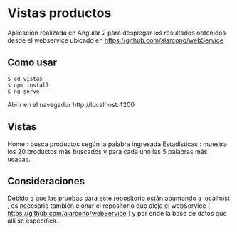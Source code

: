 # Vistas productos

Aplicación realizada en Angular 2 para desplegar los resultados obtenidos desde el webservice ubicado en https://github.com/alarcono/webService

## Como usar

```
$ cd vistas
$ npm install
$ ng serve

```
Abrir en el navegador http://localhost:4200

## Vistas

Home : busca productos según la palabra ingresada
Estadísticas : muestra los 20 productos más buscados y para cada uno las 5 palabras más usadas.

## Consideraciones

Debido a que las pruebas para este repositorio están apuntando a localhost , es necesario también clonar el repositorio que aloja el webService
( https://github.com/alarcono/webService ) y por ende la base de datos que allí se especifica.
